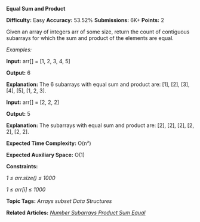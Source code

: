 **Equal Sum and Product**

**Difficulty:** Easy    **Accuracy:** 53.52%    **Submissions:** 6K+    **Points:** 2

Given an array of integers arr of some size, return the count of contiguous subarrays for which the sum and product of the elements are equal.

*Examples:*

**Input:** arr[] = [1, 2, 3, 4, 5]

**Output:** 6

**Explanation:** The 6 subarrays with equal sum and product are: [1], [2], [3], [4], [5], [1, 2, 3].

**Input:** arr[] = [2, 2, 2]

**Output:** 5

**Explanation:** The subarrays with equal sum and product are: [2], [2], [2], [2, 2], [2, 2].

**Expected Time Complexity:** O(n²)

**Expected Auxiliary Space:** O(1)

**Constraints:**

*1 ≤ arr.size() ≤ 1000*

*1 ≤ arr[i] ≤ 1000*

**Topic Tags:**
*Arrays  subset  Data Structures*

**Related Articles:**
[*Number Subarrays Product Sum Equal*](https://www.geeksforgeeks.org/number-subarrays-product-sum-equal/)